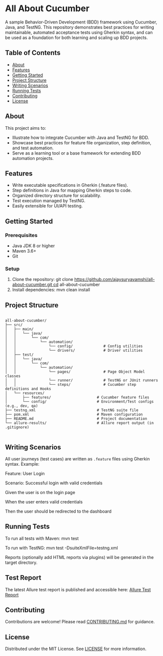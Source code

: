 # All About Cucumber

A sample Behavior-Driven Development (BDD) framework using Cucumber, Java, and TestNG. This repository demonstrates best practices for writing maintainable, automated acceptance tests using Gherkin syntax, and can be used as a foundation for both learning and scaling up BDD projects.

## Table of Contents

- [About](#about)
- [Features](#features)
- [Getting Started](#getting-started)
- [Project Structure](#project-structure)
- [Writing Scenarios](#writing-scenarios)
- [Running Tests](#running-tests)
- [Contributing](#contributing)
- [License](#license)

## About

This project aims to:
- Illustrate how to integrate Cucumber with Java and TestNG for BDD.
- Showcase best practices for feature file organization, step definition, and test automation.
- Serve as a learning tool or a base framework for extending BDD automation projects.

## Features

- Write executable specifications in Gherkin (.feature files).
- Step definitions in Java for mapping Gherkin steps to code.
- Organized directory structure for scalability.
- Test execution managed by TestNG.
- Easily extensible for UI/API testing.

## Getting Started

### Prerequisites

- Java JDK 8 or higher
- Maven 3.6+
- Git

### Setup

1. Clone the repository:
   git clone https://github.com/ajaysuryavamshi/all-about-cucumber.git cd all-about-cucumber 
2. Install dependencies:
   mvn clean install
## Project Structure
<pre>
<code>
all-about-cucumber/
├── src/
│   ├── main/
│   │   └── java/
│   │       └── com/
│   │           └── automation/
│   │               └── config/              # Config utilities
│   │               └── drivers/             # Driver utilities
│   ├── test/
│   │   └── java/
│   │       └── com/
│   │           └── automation/
│   │               └── pages/               # Page Object Model classes
│   │               └── runner/              # TestNG or JUnit runners
│   │               └── steps/               # Cucumber step definitions and Hooks
│   └── resources/
│       ├── features/                     # Cucumber feature files
│       └── config/                       # Environment/Test configs (e.g., dev, qa)
├── testng.xml                            # TestNG suite file
├── pom.xml                               # Maven configuration
├── README.md                             # Project documentation
└── allure-results/                       # Allure report output (in .gitignore)
</code>
</pre>

## Writing Scenarios

All user journeys (test cases) are written as `.feature` files using Gherkin syntax. Example:

Feature: User Login

Scenario: Successful login with valid credentials 

Given the user is on the login page

When the user enters valid credentials

Then the user should be redirected to the dashboard

## Running Tests

To run all tests with Maven:
mvn test

To run with TestNG:
mvn test -DsuiteXmlFile=testng.xml

Reports (optionally add HTML reports via plugins) will be generated in the target directory.

## Test Report

The latest Allure test report is published and accessible here:
[Allure Test Report](https://ajaysuryavamshi.github.io/all-about-cucumber/)

## Contributing

Contributions are welcome! Please read [CONTRIBUTING.md](CONTRIBUTING.md) for guidance.

## License

Distributed under the MIT License. See [LICENSE](LICENSE) for more information.
